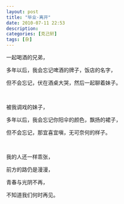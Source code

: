 ```yaml
---
layout: post
title: "毕业·离开"
date: 2010-07-11 22:53
description:
categories: [克己轩]
tags: [杂]
---
```


一起喝酒的兄弟，

多年以后，我会忘记啤酒的牌子，饭店的名字，

但不会忘记，伏在酒桌大哭，然后一起聊着妹子。

<br>

被我调戏的妹子，

多年以后，我会忘记你阳伞的颜色，飘扬的裙子，

但不会忘记，那宜喜宜嗔，无可奈何的样子。

<br>

我的人还一样乖张，

前方的路仍是漫漫，

青春与光阴不再，

不知道我们何时再见。








